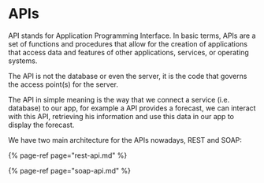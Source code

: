 # APIs

API stands for Application Programming Interface. In basic terms, APIs are a set of functions and procedures that allow for the creation of applications that access data and features of other applications, services, or operating systems.

The API is not the database or even the server, it is the code that governs the access point\(s\) for the server.

The API in simple meaning is the way that we connect a service \(i.e. database\) to our app, for example a API provides a forecast, we can interact with this API, retrieving his information and use this data in our app to display the forecast.

We have two main architecture for the APIs nowadays, REST and SOAP:

{% page-ref page="rest-api.md" %}

{% page-ref page="soap-api.md" %}





